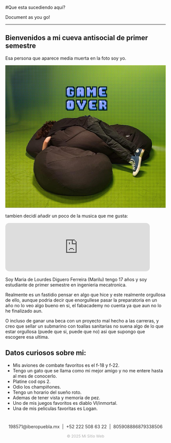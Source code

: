 #Que esta sucediendo aqui?

Document as you go!

---

## Bienvenidos a mi cueva antisocial de primer semestre


Esa persona que aparece media muerta en la foto soy yo.


![foto de mi](recursos/imgs/yo.jpeg)


tambien decidí añadir un poco de la musica que me gusta:

<iframe data-testid="embed-iframe" style="border-radius:12px" src="https://open.spotify.com/embed/playlist/2Rj1m5zPa8UAmzFcJ3fPcw?utm_source=generator&theme=0" width="90%" height="152" frameBorder="0" allowfullscreen="" allow="autoplay; clipboard-write; encrypted-media; fullscreen; picture-in-picture" loading="lazy"></iframe>

Soy Maria de Lourdes Diguero Ferreira (Marilu) tengo 17 años y soy estudiante de primer semestre en ingenieria mecatronica.

Realmente es un fastidio pensar en algo que hice y este realmente orgullosa de ello, aunque podria decir que enorgullese pasar la preparatoria en un año no lo veo algo bueno en si, el fabacademy no cuenta ya que aun no lo he finalizado aun.

O incluso de ganar una beca con un proyecto mal hecho a las carreras, y creo que sellar un submarino con toallas sanitarias no suena algo de lo que estar orgullosa (puede que si, puede que no) asi que supongo que escogere esa ultima.




## Datos curiosos sobre mi:  
- Mis aviones de combate favoritos es el f-18 y f-22.
- Tengo un gato que se llama como mi mejor amigo y no me entere hasta al mes de conocerlo.
- Platine cod ops 2.
- Odio los champiñones.
- Tengo un horario del sueño roto.
- Ademas de tener vista y memoria de pez.
- Uno de mis juegos favoritos es diablo VI/inmortal.
- Una de mis peliculas favoritas es Logan.



<div style="text-align:center; font-size:14px; margin-top:40px; opacity:0.9;">

  <p>
    <i class="fas fa-envelope"></i> 198571@iberopuebla.mx &nbsp;|&nbsp;
    <i class="fas fa-phone"></i> +52 222 508 63 22 &nbsp;|&nbsp;
    <i class="fab fa-discord"></i> 805908886879338506
  </p>

  
  <p style="margin-top:10px; font-size:12px; color:#aaa;">
    © 2025 Mi Sitio Web
  </p>

</div>
